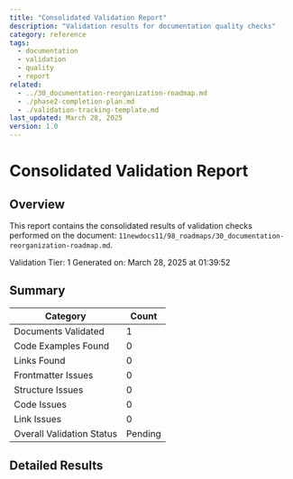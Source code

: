 ```yaml
---
title: "Consolidated Validation Report"
description: "Validation results for documentation quality checks"
category: reference
tags:
  - documentation
  - validation
  - quality
  - report
related:
  - ../30_documentation-reorganization-roadmap.md
  - ./phase2-completion-plan.md
  - ./validation-tracking-template.md
last_updated: March 28, 2025
version: 1.0
---
```


# Consolidated Validation Report

## Overview

This report contains the consolidated results of validation checks performed on 
the document: `11newdocs11/98_roadmaps/30_documentation-reorganization-roadmap.md`.

Validation Tier: 1
Generated on: March 28, 2025 at 01:39:52

## Summary

| Category | Count |
|----------|-------|
| Documents Validated | 1 |
| Code Examples Found | 0 |
| Links Found | 0 |
| Frontmatter Issues | 0 |
| Structure Issues | 0 |
| Code Issues | 0 |
| Link Issues | 0 |
| Overall Validation Status | Pending |

## Detailed Results

